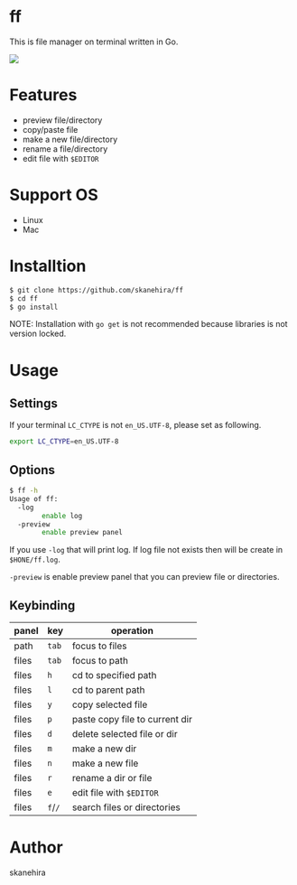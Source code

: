 # ff
This is file manager on terminal written in Go.

![](https://i.imgur.com/ZAKJfdC.gif)

# Features
- preview file/directory
- copy/paste file
- make a new file/directory
- rename a file/directory
- edit file with `$EDITOR`

# Support OS
- Linux
- Mac

# Installtion
```sh
$ git clone https://github.com/skanehira/ff
$ cd ff
$ go install
```

NOTE: Installation with `go get` is not recommended because libraries is not version locked.

# Usage
## Settings
If your terminal `LC_CTYPE` is not `en_US.UTF-8`, please set as following.

```sh
export LC_CTYPE=en_US.UTF-8
```

## Options
```sh
$ ff -h
Usage of ff:
  -log
        enable log
  -preview
        enable preview panel
```

If you use `-log` that will print log. If log file not exists then will be create in `$HONE/ff.log`.

`-preview` is enable preview panel that you can preview file or directories.

## Keybinding
| panel | key     | operation                      |
|-------|---------|--------------------------------|
| path  | `tab`   | focus to files                 |
| files | `tab`   | focus to path                  |
| files | `h`     | cd to specified path           |
| files | `l`     | cd to parent path              |
| files | `y`     | copy selected file             |
| files | `p`     | paste copy file to current dir |
| files | `d`     | delete selected file or dir    |
| files | `m`     | make a new dir                 |
| files | `n`     | make a new file                |
| files | `r`     | rename a dir or file           |
| files | `e`     | edit file with `$EDITOR`       |
| files | `f`/`/` | search files or directories    |

# Author
skanehira
